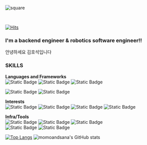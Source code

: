 ![square](https://capsule-render.vercel.app/api?type=waving&height=300&color=gradient&text=Hi%20I'm%20Ho%20Seok!)

<br>

[![Hits](https://hits.seeyoufarm.com/api/count/incr/badge.svg?url=https%3A%2F%2Fgithub.com%2Fmomoandsana%2Fhit-counter&count_bg=%23FFC000&title_bg=%23555555&icon=&icon_color=%23E7E7E7&title=hits&edge_flat=false)](https://hits.seeyoufarm.com)

### I'm a backend engineer & robotics software engineer!!

안녕하세요 김호석입니다

### SKILLS
**Languages and Frameworks**<br>
![Static Badge](https://img.shields.io/badge/java-%23000000?style=for-the-badge&logo=openjdk)
![Static Badge](https://img.shields.io/badge/spring-%236DB33F?style=for-the-badge&logo=spring&logoColor=white)
![Static Badge](https://img.shields.io/badge/javascript-F7DF1E?style=for-the-badge&logo=javascript&logoColor=white)


![Static Badge](https://img.shields.io/badge/c%2B%2B-00599C?style=for-the-badge&logo=cplusplus&logoColor=white)
![Static Badge](https://img.shields.io/badge/ros-22314E?style=for-the-badge&logo=ros&logoColor=white)

**Interests**<br>
![Static Badge](https://img.shields.io/badge/react-%2361DAFB?style=for-the-badge&logo=react&logoColor=white)
![Static Badge](https://img.shields.io/badge/rust-%23000000?style=for-the-badge&logo=rust&logoColor=white)
![Static Badge](https://img.shields.io/badge/ruby-%23CC342D?style=for-the-badge&logo=ruby&logoColor=white)
![Static Badge](https://img.shields.io/badge/go-%2300ADD8?style=for-the-badge&logo=go&logoColor=white)




**Infra/Tools**
<br>
![Static Badge](https://img.shields.io/badge/rds-%23527FFF?style=for-the-badge&logo=amazonrds&logoColor=white)
![Static Badge](https://img.shields.io/badge/ec2-%23FF9900?style=for-the-badge&logo=amazonec2&logoColor=white)
![Static Badge](https://img.shields.io/badge/docker-%232496ED?style=for-the-badge&logo=docker&logoColor=white)<br>
![Static Badge](https://img.shields.io/badge/github-%23181717?style=for-the-badge&logo=github&logoColor=white)
![Static Badge](https://img.shields.io/badge/github%20actions-%232088FF?style=for-the-badge&logo=githubactions&logoColor=white)





[![Top Langs](https://github-readme-stats.vercel.app/api/top-langs/?username=momoandsana&layout=donut)](https://github.com/anuraghazra/github-readme-stats)
![momoandsana's GitHub stats](https://github-readme-stats.vercel.app/api?username=momoandsana&show_icons=true&theme=tokyonight)
